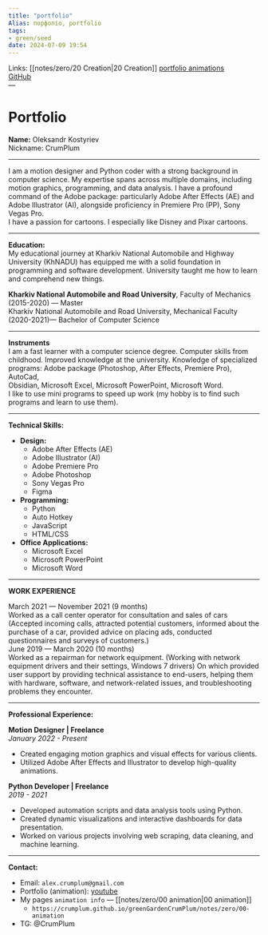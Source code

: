 ```yaml
---
title: "portfolio"
Alias: порфоліо, portfolio
tags:
- green/seed
date: 2024-07-09 19:54
---
```

Links:  [[notes/zero/20 Creation|20 Creation]]
[portfolio animations](https://youtu.be/k-lHXxvwRXk?si=7lquwO6JGqNONLZk)  
[GitHub](https://github.com/CrumPlum)  
—
# **Portfolio**

**Name:** Oleksandr Kostyriev  
Nickname: CrumPlum

---
I am a motion designer and Python coder with a strong background in computer science. My expertise spans across multiple domains, including motion graphics, programming, and data analysis. I have a profound command of the Adobe package: particularly Adobe After Effects (AE) and Adobe Illustrator (AI), alongside proficiency in Premiere Pro (PP), Sony Vegas Pro.  
I have a passion for cartoons. I especially like Disney and Pixar cartoons.

---

**Education:**  
My educational journey at Kharkiv National Automobile and Highway University (KhNADU) has equipped me with a solid foundation in programming and software development. University taught me how to learn and comprehend new things.

**Kharkiv National Automobile and Road University**, Faculty of Mechanics  
(2015-2020) — Master  
Kharkiv National Automobile and Road University, Mechanical Faculty  
(2020-2021)— Bachelor of Computer Science

---

**Instruments**  
I am a fast learner with a computer science degree. Computer skills from  
childhood. Improved knowledge at the university. Knowledge of specialized  
programs: Adobe package (Photoshop, After Effects, Premiere Pro), AutoCad,  
Obsidian, Microsoft Excel, Microsoft PowerPoint, Microsoft Word.  
I like to use mini programs to speed up work (my hobby is to find such programs and learn to use them).

---

**Technical Skills:**

- **Design:**
    - Adobe After Effects (AE)
    - Adobe Illustrator (AI)
    - Adobe Premiere Pro
    - Adobe Photoshop
    - Sony Vegas Pro
    - Figma
- **Programming:**
    - Python
    - Auto Hotkey
    - JavaScript
    - HTML/CSS
- **Office Applications:**
    - Microsoft Excel
    - Microsoft PowerPoint
    - Microsoft Word

---

**WORK EXPERIENCE**

March 2021 — November 2021 (9 months)  
Worked as a call center operator for consultation and sales of cars (Accepted incoming calls, attracted potential customers, informed about the purchase of a car, provided advice on placing ads, conducted questionnaires and surveys of customers.)  
June 2019 — March 2020 (10 months)  
Worked as a repairman for network equipment. (Working with network equipment drivers and their settings, Windows 7 drivers) On which provided user support by providing technical assistance to end-users, helping them with hardware, software, and network-related issues, and troubleshooting problems they encounter.

---

**Professional Experience:**

**Motion Designer | Freelance**  
_January 2022 - Present_

- Created engaging motion graphics and visual effects for various clients.
- Utilized Adobe After Effects and Illustrator to develop high-quality animations.

**Python Developer | Freelance**  
_2019 - 2021_
- Developed automation scripts and data analysis tools using Python.
- Created dynamic visualizations and interactive dashboards for data presentation.
- Worked on various projects involving web scraping, data cleaning, and machine learning.

---

**Contact:**
- Email: `alex.crumplum@gmail.com`
- Portfolio (animation): [youtube](https://youtu.be/k-lHXxvwRXk)
- My pages `animation info` — [[notes/zero/00 animation|00 animation]]
	- `https://crumplum.github.io/greenGardenCrumPlum/notes/zero/00-animation` 
- TG: @CrumPlum